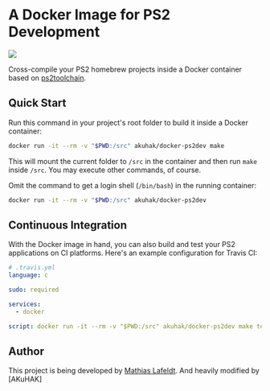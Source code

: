 # A Docker Image for PS2 Development

[![](https://img.shields.io/docker/pulls/akuhak/docker-ps2dev.svg)](https://hub.docker.com/r/akuhak/docker-ps2dev/)

Cross-compile your PS2 homebrew projects inside a Docker container based on
[ps2toolchain](https://github.com/ps2dev/ps2toolchain).

## Quick Start

Run this command in your project's root folder to build it inside a Docker
container:

```bash
docker run -it --rm -v "$PWD:/src" akuhak/docker-ps2dev make
```

This will mount the current folder to `/src` in the container and then run
`make` inside `/src`. You may execute other commands, of course.

Omit the command to get a login shell (`/bin/bash`) in the running container:

```bash
docker run -it --rm -v "$PWD:/src" akuhak/docker-ps2dev
```

## Continuous Integration

With the Docker image in hand, you can also build and test your PS2 applications
on CI platforms. Here's an example configuration for Travis CI:

```yaml
# .travis.yml
language: c

sudo: required

services:
  - docker

script: docker run -it --rm -v "$PWD:/src" akuhak/docker-ps2dev make test
```

## Author

This project is being developed by [Mathias Lafeldt](https://twitter.com/mlafeldt).
And heavily modified by [AKuHAK]
